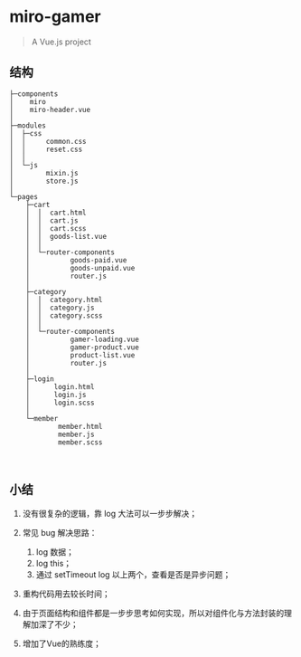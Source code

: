 # miro-gamer

> A Vue.js project

## 结构

```$xslt
├─components
│    miro
│    miro-header.vue
│  
├─modules
│  ├─css
│  │     common.css
│  │     reset.css
│  │
│  └─js 
│        mixin.js
│        store.js
│
└─pages
    ├─cart
    │  │  cart.html
    │  │  cart.js
    │  │  cart.scss
    │  │  goods-list.vue
    │  │
    │  └─router-components
    │          goods-paid.vue
    │          goods-unpaid.vue
    │          router.js
    │
    ├─category
    │  │  category.html
    │  │  category.js
    │  │  category.scss
    │  │
    │  └─router-components
    │          gamer-loading.vue
    │          gamer-product.vue
    │          product-list.vue
    │          router.js
    │
    ├─login
    │      login.html
    │      login.js
    │      login.scss
    │
    └─member
            member.html
            member.js
            member.scss
```
<br>
 
## 小结

1. 没有很复杂的逻辑，靠 log 大法可以一步步解决；
2. 常见 bug 解决思路：
    1. log 数据；
    2. log this；
    3. 通过 setTimeout log 以上两个，查看是否是异步问题；
    
3. 重构代码用去较长时间；
4. 由于页面结构和组件都是一步步思考如何实现，所以对组件化与方法封装的理解加深了不少；
5. 增加了Vue的熟练度；
